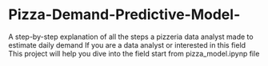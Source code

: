 # Pizza-Demand-Predictive-Model-
A step-by-step explanation of all the steps a pizzeria data analyst made to estimate daily demand
If you are a data analyst or interested in this field This project will help you dive into the field
start from pizza_model.ipynp file 
